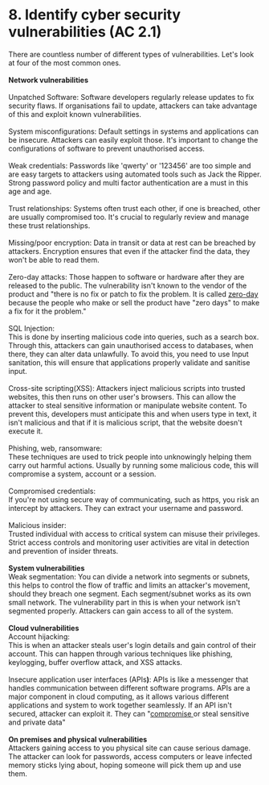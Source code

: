 # 8. Identify cyber security vulnerabilities (AC 2.1)

There are countless number of different types of vulnerabilities. Let's look at four of the most common ones.\
\
**Network vulnerabilities**\
\
Unpatched Software: Software developers regularly release updates to fix security flaws. If organisations fail to update, attackers can take advantage of this and exploit known vulnerabilities. \
\
System misconfigurations: Default settings in systems and applications can be insecure. Attackers can easily exploit  those. It's important to change the configurations of software to prevent unauthorised access.\
\
Weak credentials: Passwords like 'qwerty' or '123456' are too simple and are easy targets to attackers using automated tools such as Jack the Ripper. Strong password policy and multi factor authentication are a must in this age and age.\
\
Trust relationships: Systems often trust each other, if one is breached, other are usually compromised too. It's crucial to regularly review and manage these trust relationships.\
\
Missing/poor encryption: Data in transit or data at rest can be breached by attackers. Encryption ensures that even if the attacker find the data, they won't be able to read them.\
\
Zero-day attacks: Those happen to software or hardware after they are released to the public. The vulnerability isn't known to the vendor of the product and "there is no fix or patch to fix the problem. It is called [zero-day](https://simple.wikipedia.org/wiki/Zero-day_exploit) because the people who make or sell the product have "zero days" to make a fix for it the problem."\
\
SQL Injection:\
This is done by inserting malicious code into queries, such as a search box. Through this, attackers can gain unauthorised access to databases, when there, they can alter data unlawfully. To avoid this, you need to use Input sanitation, this will ensure that applications properly validate and sanitise input.\
\
Cross-site scripting(XSS): Attackers inject malicious scripts into trusted websites, this then runs on other user's browsers. This can allow the attacker to steal sensitive information or manipulate website content. To prevent this, developers must anticipate this and when users type in text, it isn't malicious and that if it is malicious script, that the website doesn't execute it. \
\
Phishing, web, ransomware:\
These techniques are used to trick people into unknowingly helping them carry out harmful actions. Usually by running some malicious code, this will compromise a system, account or a session.\
\
Compromised credentials:\
If you're not using secure way of communicating, such as https, you risk an intercept by attackers. They can extract your username and password. \
\
Malicious insider:\
Trusted individual with access to critical system can misuse their privileges. Strict access controls and monitoring user activities are vital in detection and prevention of insider threats.\
\
**System vulnerabilities**\
Weak segmentation: You can divide a network into segments or subnets, this helps to control the flow of traffic and limits an attacker's movement, should they breach one segment. Each segment/subnet works as its own small network. The vulnerability part in this is when your network isn't segmented properly. Attackers can gain access to all of the system.\
\
**Cloud vulnerabilities**\
Account hijacking:\
This is when an attacker steals user's login details and gain control of their account. This can happen through various techniques like phishing, keylogging, buffer overflow attack, and XSS attacks.\
\
Insecure application user interfaces (API&#x73;**)**: APIs is like a messenger that handles communication between different software programs. APIs are a major component in cloud computing, as it allows various different applications and system to work together seamlessly.  If an API isn't secured, attacker can exploit it. They can "[compromise ](https://www.isc2.org/Insights/2021/10/the-threat-of-insecure-interfaces-and-apis)or steal sensitive and private data"\
\
**On premises and physical vulnerabilities**\
Attackers gaining access to you physical site can cause serious damage. The attacker can look for passwords, access computers or leave infected memory sticks lying about, hoping someone will pick them up and use them.
